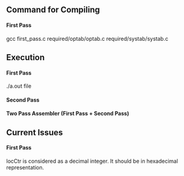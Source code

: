 ## Command for Compiling

#### First Pass
gcc first_pass.c required/optab/optab.c required/systab/systab.c

## Execution

#### First Pass
./a.out file

#### Second Pass

#### Two Pass Assembler (First Pass + Second Pass)

## Current Issues

#### First Pass
locCtr is considered as a decimal integer. It should be in hexadecimal representation.
